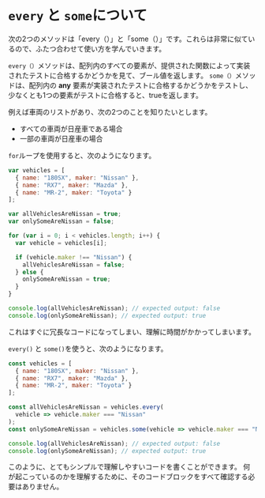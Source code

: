 # **`every` と `some`について**

次の2つのメソッドは「every（）」と「some（）」です。これらは非常に似ているので、ふたつ合わせて使い方を学んでいきます。

`every（）`メソッドは、配列内のすべての要素が、提供された関数によって実装されたテストに合格するかどうかを見て、ブール値を返します。
`some（）`メソッドは、配列内の **any** 要素が実装されたテストに合格するかどうかをテストし、少なくとも1つの要素がテストに合格すると、trueを返します。

例えば車両のリストがあり、次の2つのことを知りたいとします。

- すべての車両が日産車である場合
- 一部の車両が日産車の場合

`for`ループを使用すると、次のようになります。

```js
var vehicles = [
  { name: "180SX", maker: "Nissan" },
  { name: "RX7", maker: "Mazda" },
  { name: "MR-2", maker: "Toyota" }
];

var allVehiclesAreNissan = true;
var onlySomeAreNissan = false;

for (var i = 0; i < vehicles.length; i++) {
  var vehicle = vehicles[i];

  if (vehicle.maker !== "Nissan") {
    allVehiclesAreNissan = false;
  } else {
    onlySomeAreNissan = true;
  }
}

console.log(allVehiclesAreNissan); // expected output: false
console.log(onlySomeAreNissan); // expected output: true
```

これはすぐに冗長なコードになってしまい、理解に時間がかかってしまいます。

`every()` と `some()`を使うと、次のようになります。

```js
const vehicles = [
  { name: "180SX", maker: "Nissan" },
  { name: "RX7", maker: "Mazda" },
  { name: "MR-2", maker: "Toyota" }
];

const allVehiclesAreNissan = vehicles.every(
  vehicle => vehicle.maker === "Nissan"
);
const onlySomeAreNissan = vehicles.some(vehicle => vehicle.maker === "Nissan");

console.log(allVehiclesAreNissan); // expected output: false
console.log(onlySomeAreNissan); // expected output: true
```

このように、とてもシンプルで理解しやすいコードを書くことができます。
何が起こっているのかを理解するために、そのコードブロックをすべて確認する必要はありません。
